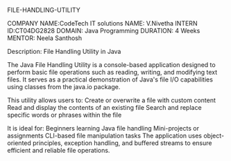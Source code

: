 FILE-HANDLING-UTILITY


COMPANY NAME:CodeTech IT solutions 
NAME: V.Nivetha  INTERN ID:CT04DG2828
DOMAIN: Java Programming  DURATION: 4 Weeks  MENTOR: Neela Santhosh

Description: File Handling Utility in Java

The Java File Handling Utility is a console-based application designed to perform basic file operations such as reading, writing, and modifying text files. It serves as a practical demonstration of Java's file I/O capabilities using classes from the java.io package.

This utility allows users to:
Create or overwrite a file with custom content
Read and display the contents of an existing file
Search and replace specific words or phrases within the file


It is ideal for:
Beginners learning Java file handling
Mini-projects or assignments
CLI-based file manipulation tasks
The application uses object-oriented principles, exception handling, and buffered streams to ensure efficient and reliable file operations.
